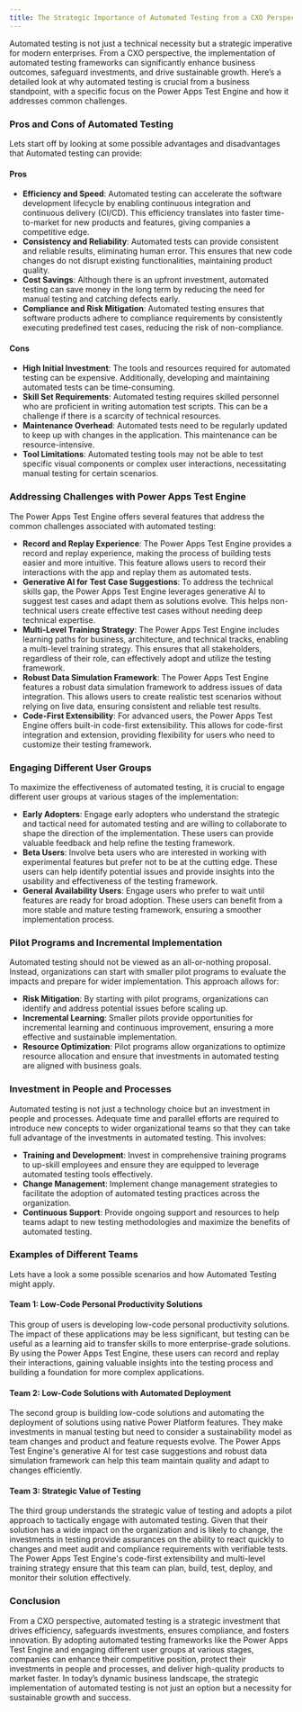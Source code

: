 ```yaml
---
title: The Strategic Importance of Automated Testing from a CXO Perspective
---
```


Automated testing is not just a technical necessity but a strategic imperative for modern enterprises. From a CXO perspective, the implementation of automated testing frameworks can significantly enhance business outcomes, safeguard investments, and drive sustainable growth. Here’s a detailed look at why automated testing is crucial from a business standpoint, with a specific focus on the Power Apps Test Engine and how it addresses common challenges.

### Pros and Cons of Automated Testing

Lets start off by looking at some possible advantages and disadvantages that Automated testing can provide:

#### Pros
- **Efficiency and Speed**: Automated testing can accelerate the software development lifecycle by enabling continuous integration and continuous delivery (CI/CD). This efficiency translates into faster time-to-market for new products and features, giving companies a competitive edge.
- **Consistency and Reliability**: Automated tests can provide consistent and reliable results, eliminating human error. This ensures that new code changes do not disrupt existing functionalities, maintaining product quality.
- **Cost Savings**: Although there is an upfront investment, automated testing can save money in the long term by reducing the need for manual testing and catching defects early.
- **Compliance and Risk Mitigation**: Automated testing ensures that software products adhere to compliance requirements by consistently executing predefined test cases, reducing the risk of non-compliance.

#### Cons
- **High Initial Investment**: The tools and resources required for automated testing can be expensive. Additionally, developing and maintaining automated tests can be time-consuming.
- **Skill Set Requirements**: Automated testing requires skilled personnel who are proficient in writing automation test scripts. This can be a challenge if there is a scarcity of technical resources.
- **Maintenance Overhead**: Automated tests need to be regularly updated to keep up with changes in the application. This maintenance can be resource-intensive.
- **Tool Limitations**: Automated testing tools may not be able to test specific visual components or complex user interactions, necessitating manual testing for certain scenarios.

### Addressing Challenges with Power Apps Test Engine

The Power Apps Test Engine offers several features that address the common challenges associated with automated testing:

- **Record and Replay Experience**: The Power Apps Test Engine provides a record and replay experience, making the process of building tests easier and more intuitive. This feature allows users to record their interactions with the app and replay them as automated tests.
- **Generative AI for Test Case Suggestions**: To address the technical skills gap, the Power Apps Test Engine leverages generative AI to suggest test cases and adapt them as solutions evolve. This helps non-technical users create effective test cases without needing deep technical expertise.
- **Multi-Level Training Strategy**: The Power Apps Test Engine includes learning paths for business, architecture, and technical tracks, enabling a multi-level training strategy. This ensures that all stakeholders, regardless of their role, can effectively adopt and utilize the testing framework.
- **Robust Data Simulation Framework**: The Power Apps Test Engine features a robust data simulation framework to address issues of data integration. This allows users to create realistic test scenarios without relying on live data, ensuring consistent and reliable test results.
- **Code-First Extensibility**: For advanced users, the Power Apps Test Engine offers built-in code-first extensibility. This allows for code-first integration and extension, providing flexibility for users who need to customize their testing framework.

### Engaging Different User Groups

To maximize the effectiveness of automated testing, it is crucial to engage different user groups at various stages of the implementation:

- **Early Adopters**: Engage early adopters who understand the strategic and tactical need for automated testing and are willing to collaborate to shape the direction of the implementation. These users can provide valuable feedback and help refine the testing framework.
- **Beta Users**: Involve beta users who are interested in working with experimental features but prefer not to be at the cutting edge. These users can help identify potential issues and provide insights into the usability and effectiveness of the testing framework.
- **General Availability Users**: Engage users who prefer to wait until features are ready for broad adoption. These users can benefit from a more stable and mature testing framework, ensuring a smoother implementation process.

### Pilot Programs and Incremental Implementation

Automated testing should not be viewed as an all-or-nothing proposal. Instead, organizations can start with smaller pilot programs to evaluate the impacts and prepare for wider implementation. This approach allows for:

- **Risk Mitigation**: By starting with pilot programs, organizations can identify and address potential issues before scaling up.
- **Incremental Learning**: Smaller pilots provide opportunities for incremental learning and continuous improvement, ensuring a more effective and sustainable implementation.
- **Resource Optimization**: Pilot programs allow organizations to optimize resource allocation and ensure that investments in automated testing are aligned with business goals.

### Investment in People and Processes

Automated testing is not just a technology choice but an investment in people and processes. Adequate time and parallel efforts are required to introduce new concepts to wider organizational teams so that they can take full advantage of the investments in automated testing. This involves:

- **Training and Development**: Invest in comprehensive training programs to up-skill employees and ensure they are equipped to leverage automated testing tools effectively.
- **Change Management**: Implement change management strategies to facilitate the adoption of automated testing practices across the organization.
- **Continuous Support**: Provide ongoing support and resources to help teams adapt to new testing methodologies and maximize the benefits of automated testing.

### Examples of Different Teams

Lets have a look a some possible scenarios and how Automated Testing might apply.

#### Team 1: Low-Code Personal Productivity Solutions

This group of users is developing low-code personal productivity solutions. The impact of these applications may be less significant, but testing can be useful as a learning aid to transfer skills to more enterprise-grade solutions. By using the Power Apps Test Engine, these users can record and replay their interactions, gaining valuable insights into the testing process and building a foundation for more complex applications.

#### Team 2: Low-Code Solutions with Automated Deployment

The second group is building low-code solutions and automating the deployment of solutions using native Power Platform features. They make investments in manual testing but need to consider a sustainability model as team changes and product and feature requests evolve. The Power Apps Test Engine's generative AI for test case suggestions and robust data simulation framework can help this team maintain quality and adapt to changes efficiently.

#### Team 3: Strategic Value of Testing

The third group understands the strategic value of testing and adopts a pilot approach to tactically engage with automated testing. Given that their solution has a wide impact on the organization and is likely to change, the investments in testing provide assurances on the ability to react quickly to changes and meet audit and compliance requirements with verifiable tests. The Power Apps Test Engine's code-first extensibility and multi-level training strategy ensure that this team can plan, build, test, deploy, and monitor their solution effectively.

### Conclusion

From a CXO perspective, automated testing is a strategic investment that drives efficiency, safeguards investments, ensures compliance, and fosters innovation. By adopting automated testing frameworks like the Power Apps Test Engine and engaging different user groups at various stages, companies can enhance their competitive position, protect their investments in people and processes, and deliver high-quality products to market faster. In today’s dynamic business landscape, the strategic implementation of automated testing is not just an option but a necessity for sustainable growth and success.